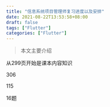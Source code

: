 ```yaml
---
title: "信息系统项目管理师复习进度以及安排"
date: 2021-08-22T13:53:58+08:00
draft: false
tags: ["Flutter"]
categories: ["Flutter"]
---
```


> 本文主要介绍

<!--more-->



从299页开始是课本内容知识

306

115

16题 
